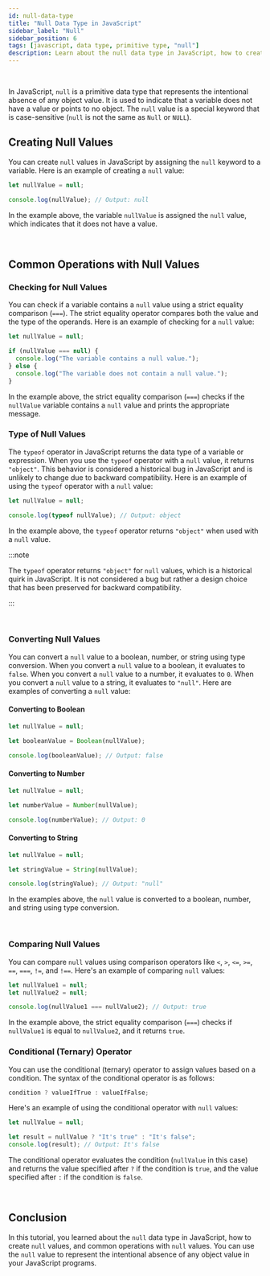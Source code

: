```yaml
---
id: null-data-type
title: "Null Data Type in JavaScript"
sidebar_label: "Null"
sidebar_position: 6
tags: [javascript, data type, primitive type, "null"]
description: Learn about the null data type in JavaScript, how to create null values, and common operations with null values.
---
```


<AdsComponent />

<br />

In JavaScript, `null` is a primitive data type that represents the intentional absence of any object value. It is used to indicate that a variable does not have a value or points to no object. The `null` value is a special keyword that is case-sensitive (`null` is not the same as `Null` or `NULL`).

## Creating Null Values

You can create `null` values in JavaScript by assigning the `null` keyword to a variable. Here is an example of creating a `null` value:

```javascript title="app.js"
let nullValue = null;

console.log(nullValue); // Output: null
```

In the example above, the variable `nullValue` is assigned the `null` value, which indicates that it does not have a value.

<AdsComponent />

<br />

## Common Operations with Null Values

### Checking for Null Values

You can check if a variable contains a `null` value using a strict equality comparison (`===`). The strict equality operator compares both the value and the type of the operands. Here is an example of checking for a `null` value:

```javascript title="app.js"
let nullValue = null;

if (nullValue === null) {
  console.log("The variable contains a null value.");
} else {
  console.log("The variable does not contain a null value.");
}
```

In the example above, the strict equality comparison (`===`) checks if the `nullValue` variable contains a `null` value and prints the appropriate message.

### Type of Null Values

The `typeof` operator in JavaScript returns the data type of a variable or expression. When you use the `typeof` operator with a `null` value, it returns `"object"`. This behavior is considered a historical bug in JavaScript and is unlikely to change due to backward compatibility. Here is an example of using the `typeof` operator with a `null` value:

```javascript title="app.js"
let nullValue = null;

console.log(typeof nullValue); // Output: object
```

In the example above, the `typeof` operator returns `"object"` when used with a `null` value.

:::note

The `typeof` operator returns `"object"` for `null` values, which is a historical quirk in JavaScript. It is not considered a bug but rather a design choice that has been preserved for backward compatibility.

:::

<AdsComponent />

<br />

### Converting Null Values

You can convert a `null` value to a boolean, number, or string using type conversion. When you convert a `null` value to a boolean, it evaluates to `false`. When you convert a `null` value to a number, it evaluates to `0`. When you convert a `null` value to a string, it evaluates to `"null"`. Here are examples of converting a `null` value:

#### Converting to Boolean

```javascript title="app.js"
let nullValue = null;

let booleanValue = Boolean(nullValue);

console.log(booleanValue); // Output: false
```

#### Converting to Number

```javascript title="app.js"
let nullValue = null;

let numberValue = Number(nullValue);

console.log(numberValue); // Output: 0
```

#### Converting to String

```javascript title="app.js"
let nullValue = null;

let stringValue = String(nullValue);

console.log(stringValue); // Output: "null"
```

In the examples above, the `null` value is converted to a boolean, number, and string using type conversion.

<AdsComponent />

<br />

### Comparing Null Values

You can compare `null` values using comparison operators like `<`, `>`, `<=`, `>=`, `==`, `===`, `!=`, and `!==`. Here's an example of comparing `null` values:

```javascript title="app.js"
let nullValue1 = null;
let nullValue2 = null;

console.log(nullValue1 === nullValue2); // Output: true
```

In the example above, the strict equality comparison (`===`) checks if `nullValue1` is equal to `nullValue2`, and it returns `true`.

### Conditional (Ternary) Operator

You can use the conditional (ternary) operator to assign values based on a condition. The syntax of the conditional operator is as follows:

```javascript
condition ? valueIfTrue : valueIfFalse;
```

Here's an example of using the conditional operator with `null` values:

```javascript title="app.js"
let nullValue = null;

let result = nullValue ? "It's true" : "It's false";
console.log(result); // Output: It's false
```

The conditional operator evaluates the condition (`nullValue` in this case) and returns the value specified after `?` if the condition is `true`, and the value specified after `:` if the condition is `false`.

<AdsComponent />

<br />

## Conclusion

In this tutorial, you learned about the `null` data type in JavaScript, how to create `null` values, and common operations with `null` values. You can use the `null` value to represent the intentional absence of any object value in your JavaScript programs.
